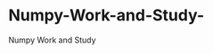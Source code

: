  # Numpy-Work-and-Study-
Numpy Work and Study 
                
                
                                  
                                                 
                                                                                              
                                                
                      
                                 
                        
                                   
                       
                  
                 
                                         
              
